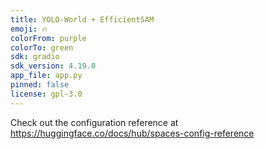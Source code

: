 ```yaml
---
title: YOLO-World + EfficientSAM
emoji: 🔥
colorFrom: purple
colorTo: green
sdk: gradio
sdk_version: 4.19.0
app_file: app.py
pinned: false
license: gpl-3.0
---
```


Check out the configuration reference at https://huggingface.co/docs/hub/spaces-config-reference
